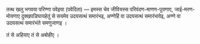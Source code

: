 तत्थ खलु भगवया परिण्णा पवेइया (पवेदिता) — इमस्स चेव जीवियस्स परिवंदण-माणण-पूयणाए,  जाई-मरण-मोयणाए दुक्खपडिघायहेतुं से सयमेव उदयसत्थं समारंभइ, अण्णेहिं वा उदयसत्थं समारंभावेइ, अण्णे वा उदयसत्थं समारंभंते समणुजाणइ । 

तं से अहियाए तं से अबोहीए । 
